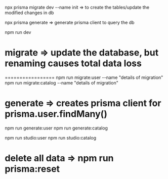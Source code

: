 
npx prisma migrate dev --name init => to create the tables/update the modified changes in db

npx prisma generate => generate prisma client to query the db

npm run dev

# migrate => update the database, but renaming causes total data loss
=================
npm run migrate:user --name "details of migration"
npm run migrate:catalog --name "details of migration"


# generate => creates prisma client for prisma.user.findMany()
npm run generate:user
npm run generate:catalog

npm run studio:user
npm run studio:catalog

# delete all data => npm run prisma:reset